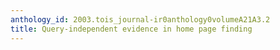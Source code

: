 ```yaml
---
anthology_id: 2003.tois_journal-ir0anthology0volumeA21A3.2
title: Query-independent evidence in home page finding
---
```

